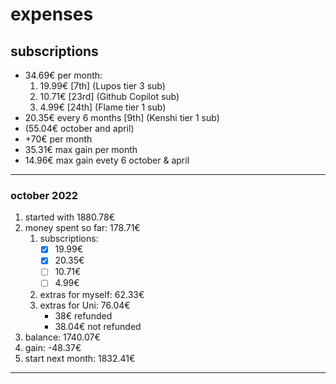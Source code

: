 
# expenses

## subscriptions

- 34.69€ per month:
    1. 19.99€ [7th] (Lupos tier 3 sub)
    2. 10.71€ [23rd] (Github Copilot sub)
    3. 4.99€ [24th] (Flame tier 1 sub)
- 20.35€ every 6 months [9th] (Kenshi tier 1 sub)
- (55.04€ october and april)
- +70€ per month
- 35.31€ max gain per month
- 14.96€ max gain evety 6 october & april

---

### october 2022

1. started with 1880.78€
2. money spent so far: 178.71€
    1. subscriptions:
        - [x] 19.99€
        - [x] 20.35€
        - [ ] 10.71€
        - [ ] 4.99€
    2. extras for myself: 62.33€
    3. extras for Uni: 76.04€
       - 38€ refunded
       - 38.04€ not refunded
3. balance: 1740.07€
4. gain: -48.37€
5. start next month: 1832.41€

---
